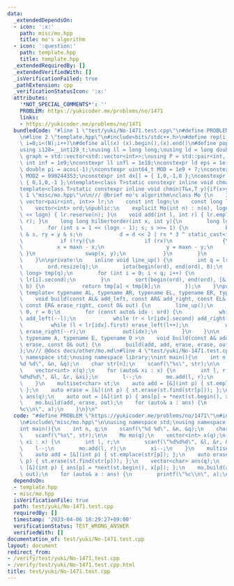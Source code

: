 ```yaml
---
data:
  _extendedDependsOn:
  - icon: ':x:'
    path: misc/mo.hpp
    title: mo's algorithm
  - icon: ':question:'
    path: template.hpp
    title: template.hpp
  _extendedRequiredBy: []
  _extendedVerifiedWith: []
  _isVerificationFailed: true
  _pathExtension: cpp
  _verificationStatusIcon: ':x:'
  attributes:
    '*NOT_SPECIAL_COMMENTS*': ''
    PROBLEM: https://yukicoder.me/problems/no/1471
    links:
    - https://yukicoder.me/problems/no/1471
  bundledCode: "#line 1 \"test/yuki/No-1471.test.cpp\"\n#define PROBLEM \"https://yukicoder.me/problems/no/1471\"\
    \n#line 2 \"template.hpp\"\n#include<bits/stdc++.h>\n#define rep(i, N)  for(int\
    \ i=0;i<(N);i++)\n#define all(x) (x).begin(),(x).end()\n#define popcount(x) __builtin_popcount(x)\n\
    using i128=__int128_t;\nusing ll = long long;\nusing ld = long double;\nusing\
    \ graph = std::vector<std::vector<int>>;\nusing P = std::pair<int, int>;\nconstexpr\
    \ int inf = 1e9;\nconstexpr ll infl = 1e18;\nconstexpr ld eps = 1e-6;\nconst long\
    \ double pi = acos(-1);\nconstexpr uint64_t MOD = 1e9 + 7;\nconstexpr uint64_t\
    \ MOD2 = 998244353;\nconstexpr int dx[] = { 1,0,-1,0 };\nconstexpr int dy[] =\
    \ { 0,1,0,-1 };\ntemplate<class T>static constexpr inline void chmax(T&x,T y){if(x<y)x=y;}\n\
    template<class T>static constexpr inline void chmin(T&x,T y){if(x>y)x=y;}\n#line\
    \ 1 \"misc/mo.hpp\"\n\n/// @brief mo's algorithm\nclass Mo {\n    int n;\n   \
    \ vector<pair<int, int>> lr;\n    const int logn;\n    const long long maxn;\n\
    \    vector<int> ord;\npublic:\n    explicit Mo(int n) : n(n), logn(20), maxn(1ll\
    \ << logn) { lr.reserve(n); }\n    void add(int l, int r) { lr.emplace_back(l,\
    \ r); }\n    long long hilbertorder(int x, int y){\n        long long d = 0;\n\
    \        for (int s = 1 << (logn - 1); s; s >>= 1) {\n            bool rx = x\
    \ & s, ry = y & s;\n            d = d << 2 | rx * 3 ^ static_cast<int>(ry);\n\
    \            if (!ry){\n                if (rx)\n                {\n         \
    \           x = maxn - x;\n                    y = maxn - y;\n               \
    \ }\n                swap(x, y);\n            }\n        }\n        return d;\n\
    \    }\n\nprivate:\n    inline void line_up() {\n        int q = lr.size();\n\
    \        ord.resize(q);\n        iota(begin(ord), end(ord), 0);\n        vector<long\
    \ long> tmp(q);\n        for (int i = 0; i < q; i++) {\n            tmp[i] = hilbertorder(lr[i].first,\
    \ lr[i].second);\n        }\n        sort(begin(ord), end(ord), [&](int a, int\
    \ b) {\n            return tmp[a] < tmp[b];\n        });\n    }\npublic:\n   \
    \ template< typename AL, typename AR, typename EL, typename ER, typename O >\n\
    \    void build(const AL& add_left, const AR& add_right, const EL& erase_left,\
    \ const ER& erase_right, const O& out) {\n        line_up();\n        int l =\
    \ 0, r = 0;\n        for (const auto& idx : ord) {\n            while (l > lr[idx].first)\
    \ add_left(--l);\n            while (r < lr[idx].second) add_right(r++);\n   \
    \         while (l < lr[idx].first) erase_left(l++);\n            while (r > lr[idx].second)\
    \ erase_right(--r);\n            out(idx);\n        }\n    }\n\n    template<\
    \ typename A, typename E, typename O >\n    void build(const A& add, const E&\
    \ erase, const O& out) {\n        build(add, add, erase, erase, out);\n    }\n\
    };\n/// @docs docs/other/mo.md\n#line 4 \"test/yuki/No-1471.test.cpp\"\n\nusing\
    \ namespace std;\nusing namespace library;\nint main(){\n    int n, q;\n    scanf(\"\
    %d %d\", &n, &q);\n    char str[n];\n    scanf(\"%s\", str);\n\n    Mo mo(q);\n\
    \    vector<int> x(q);\n    for (auto& xi : x) {\n        int l, r;\n        scanf(\"\
    %d%d%d\", &l, &r, &xi);\n        l--;\n        mo.add(l, r);\n        xi--;\n\
    \    }\n    multiset<char> st;\n    auto add = [&](int p) { st.emplace(str[p]);\
    \ };\n    auto erase = [&](int p) { st.erase(st.find(str[p])); };\n    vector<char>\
    \ ans(q);\n    auto out = [&](int p) { ans[p] = *next(st.begin(), x[p]); };\n\
    \    mo.build(add, erase, out);\n    for (auto& a : ans) {\n        printf(\"\
    %c\\n\", a);\n    }\n}\n"
  code: "#define PROBLEM \"https://yukicoder.me/problems/no/1471\"\n#include\"template.hpp\"\
    \n#include\"misc/mo.hpp\"\n\nusing namespace std;\nusing namespace library;\n\
    int main(){\n    int n, q;\n    scanf(\"%d %d\", &n, &q);\n    char str[n];\n\
    \    scanf(\"%s\", str);\n\n    Mo mo(q);\n    vector<int> x(q);\n    for (auto&\
    \ xi : x) {\n        int l, r;\n        scanf(\"%d%d%d\", &l, &r, &xi);\n    \
    \    l--;\n        mo.add(l, r);\n        xi--;\n    }\n    multiset<char> st;\n\
    \    auto add = [&](int p) { st.emplace(str[p]); };\n    auto erase = [&](int\
    \ p) { st.erase(st.find(str[p])); };\n    vector<char> ans(q);\n    auto out =\
    \ [&](int p) { ans[p] = *next(st.begin(), x[p]); };\n    mo.build(add, erase,\
    \ out);\n    for (auto& a : ans) {\n        printf(\"%c\\n\", a);\n    }\n}\n"
  dependsOn:
  - template.hpp
  - misc/mo.hpp
  isVerificationFile: true
  path: test/yuki/No-1471.test.cpp
  requiredBy: []
  timestamp: '2023-04-06 18:29:27+09:00'
  verificationStatus: TEST_WRONG_ANSWER
  verifiedWith: []
documentation_of: test/yuki/No-1471.test.cpp
layout: document
redirect_from:
- /verify/test/yuki/No-1471.test.cpp
- /verify/test/yuki/No-1471.test.cpp.html
title: test/yuki/No-1471.test.cpp
---
```

